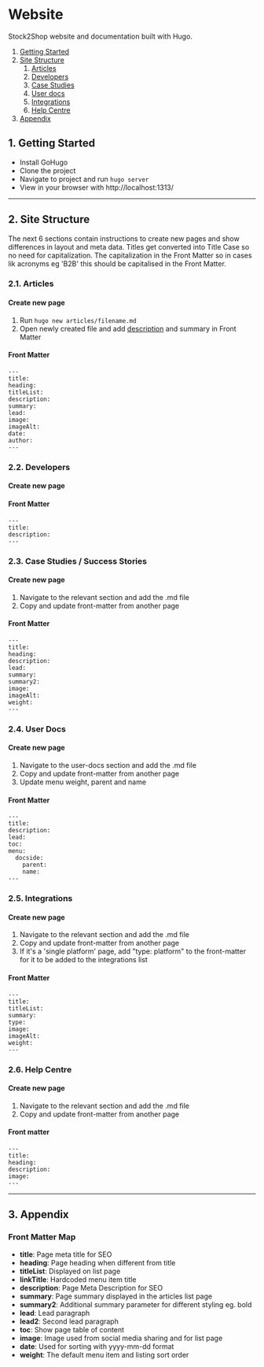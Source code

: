 # Website

Stock2Shop website and documentation built with Hugo.

1. [Getting Started](#1-getting-started)
2. [Site Structure](#2-site-structure)
    1. [Articles](#21-articles)
    2. [Developers](#22-developers)
    3. [Case Studies](#23-case-studies-/-success-stories)
    4. [User docs](#24-user-docs)
    5. [Integrations](#25-integrations)
    6. [Help Centre](#26-help-centre)
3. [Appendix](#3-appendix)

## 1. Getting Started

- Install GoHugo
- Clone the project
- Navigate to project and run ```hugo server```
- View in your browser with http://localhost:1313/

---

## 2. Site Structure
The next 6 sections contain instructions to create new pages and show differences in layout and meta data. Titles get converted into Title Case so no need for capitalization. The capitalization in the Front Matter so in cases lik acronyms eg 'B2B' this should be capitalised in the Front Matter.

### 2.1. Articles

#### Create new page
1. Run ```hugo new articles/filename.md```
2. Open newly created file and add [description](#front-matter-map) and summary in Front Matter

#### Front Matter
```
---
title:
heading:
titleList:
description:
summary:
lead:
image:
imageAlt:
date:
author:
---
```
### 2.2. Developers

#### Create new page

#### Front Matter
```
---
title:
description:
---
```

### 2.3. Case Studies / Success Stories

#### Create new page
1. Navigate to the relevant section and add the .md file
2. Copy and update front-matter from another page

#### Front Matter
```
---
title:
heading:
description:
lead:
summary:
summary2:
image:
imageAlt:
weight:
---
```

### 2.4. User Docs

#### Create new page
1. Navigate to the user-docs section and add the .md file
2. Copy and update front-matter from another page
3. Update menu weight, parent and name

#### Front Matter
```
---
title:
description:
lead:
toc:
menu:
  docside:
    parent:
    name:
---
```

### 2.5. Integrations

#### Create new page
1. Navigate to the relevant section and add the .md file
2. Copy and update front-matter from another page
3. If it's a 'single platform' page, add "type: platform" to the front-matter for it to be added to the integrations list

#### Front Matter
```
---
title:
titleList:
summary:
type:
image:
imageAlt:
weight:
---
```

### 2.6. Help Centre

#### Create new page
1. Navigate to the relevant section and add the .md file
2. Copy and update front-matter from another page
#### Front matter
```
---
title:
heading:
description:
image:
---
```

---

## 3. Appendix

### Front Matter Map

- **title**: Page meta title for SEO
- **heading**: Page heading when different from title
- **titleList**: Displayed on list page 
- **linkTitle**: Hardcoded menu item title
- **description**: Page Meta Description for SEO
- **summary**: Page summary displayed in the articles list page
- **summary2**: Additional summary parameter for different styling eg. bold 
- **lead**: Lead paragraph
- **lead2**: Second lead paragraph
- **toc**: Show page table of content
- **image**: Image used from social media sharing and for list page
- **date**: Used for sorting with yyyy-mm-dd format
- **weight**: The default menu item and listing sort order